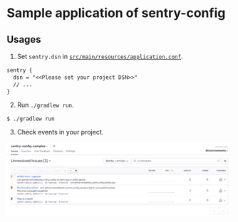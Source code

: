 # Sample application of sentry-config

## Usages

1. Set `sentry.dsn` in [`src/main/resources/application.conf`](src/main/resources/application.conf).

```
sentry {
  dsn = "<<Please set your project DSN>>"
  // ...
}
```

2. Run `./gradlew run`.

```shell-session
$ ./gradlew run
```

3. Check events in your project.

![sentry-events](https://github.com/NomadBlacky/sentry-config/blob/images/sentry-events.pnd)
